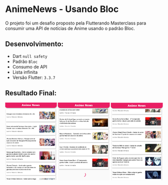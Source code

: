 # AnimeNews - Usando Bloc

O projeto foi um desafio proposto pela Flutterando Masterclass para consumir uma API de notícias de Anime usando o padrão Bloc.

## Desenvolvimento: 
* Dart `null safety`
* Padrão `Bloc`
* Consumo de API 
* Lista infinita 
* Versão Flutter: `3.3.7`

## Resultado Final: 
![APP](lib/assets/images/app.PNG)
